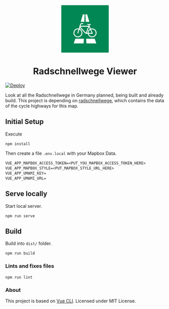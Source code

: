 <div align="center">
    <img src="public/assets/radschnellwege-logo.svg" width="150">
    <h1>Radschnellwege Viewer</h1>
</div>

[![Deploy](https://github.com/ohrie/radschnellwege-viewer/actions/workflows/deploy.yml/badge.svg)](https://github.com/ohrie/radschnellwege-viewer/actions/workflows/deploy.yml)

Look at all the Radschnellwege in Germany planned, being built and already build. This project is depending on [radschnellwege](https://github.com/ohrie/radschnellwege), which contains the data of the cycle highways for this map.

## Initial Setup
Execute
```
npm install
```
Then create a file `.env.local` with your Mapbox Data.
```
VUE_APP_MAPBOX_ACCESS_TOKEN=<PUT_YOU_MAPBOX_ACCESS_TOKEN_HERE>
VUE_APP_MAPBOX_STYLE=<PUT_MAPBOX_STYLE_URL_HERE>
VUE_APP_UMAMI_KEY=
VUE_APP_UMAMI_URL=
```

## Serve locally

Start local server.
```
npm run serve
```

## Build
Build into `dist/` folder.
```
npm run build
```

### Lints and fixes files
```
npm run lint
```

### About
This project is based on [Vue CLI](https://cli.vuejs.org/).
Licensed under MIT License.